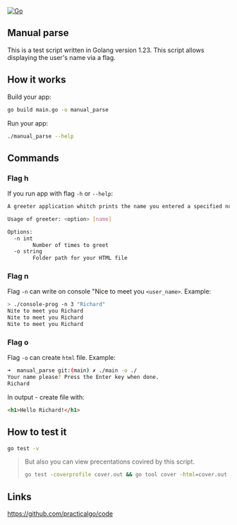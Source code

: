[![Go](https://github.com/RIDOS/manual_parse/actions/workflows/go.yml/badge.svg)](https://github.com/RIDOS/manual_parse/actions/workflows/go.yml)

## Manual parse
This is a test script written in Golang version 1.23. This script allows displaying the user's name via a flag.

## How it works
Build your app:
```bash
go build main.go -o manual_parse
```

Run your app:
```bash
./manual_parse --help
```

## Commands

### Flag h

If you run app with flag `-h` or `--help`:
```bash
A greeter application whitch prints the name you entered a specified number of times.

Usage of greeter: <option> [name]

Options: 
  -n int
        Number of times to greet
  -o string
        Folder path for your HTML file
```

### Flag n

Flag `-n` can write on console "Nice to meet you `<user_name>`. Example:
```bash
> ./console-prog -n 3 "Richard"
Nite to meet you Richard
Nite to meet you Richard
Nite to meet you Richard
```

### Flag o

Flag `-o` can create `html` file. Example:
```bash
➜  manual_parse git:(main) ✗ ./main -o ./
Your name please? Press the Enter key when done.
Richard
```
In output - create file with:
```html
<h1>Hello Richard!</h1>
```

## How to test it

```bash
go test -v
```

> But also you can view precentations covired by this script.
>
> ```bash
> go test -coverprofile cover.out && go tool cover -html=cover.out
> ```

## Links
https://github.com/practicalgo/code
